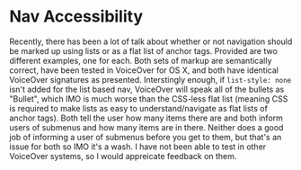 Nav Accessibility
================================

Recently, there has been a lot of talk about whether or not navigation should be marked up using lists or as a flat list of anchor tags. Provided are two different examples, one for each. Both sets of markup are semantically correct, have been tested in VoiceOver for OS X, and both have identical VoiceOver signatures as presented. Interstingly enough, if `list-style: none` isn't added for the list based nav, VoiceOver will speak all of the bullets as "Bullet", which IMO is much worse than the CSS-less flat list (meaning CSS is required to make lists as easy to understand/navigate as flat lists of anchor tags). Both tell the user how many items there are and both inform users of submenus and how many items are in there. Neither does a good job of informing a user of submenus before you get to them, but that's an issue for both so IMO it's a wash. I have not been able to test in other VoiceOver systems, so I would appreicate feedback on them.
